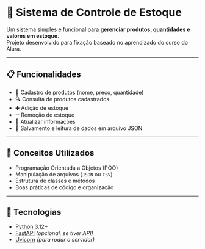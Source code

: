 # 🏪 Sistema de Controle de Estoque

Um sistema simples e funcional para **gerenciar produtos, quantidades e valores em estoque**.  
Projeto desenvolvido para fixação baseado no aprendizado do curso do Alura.

---

## 📋 Funcionalidades

- 🧾 Cadastro de produtos (nome, preço, quantidade)  
- 🔍 Consulta de produtos cadastrados  
- ➕ Adição de estoque  
- ➖ Remoção de estoque
- 🔄 Atualizar informações
- 💾 Salvamento e leitura de dados em arquivo JSON  

---

## 🧠 Conceitos Utilizados

- Programação Orientada a Objetos (POO)  
- Manipulação de arquivos (`JSON` ou `CSV`)  
- Estrutura de classes e métodos  
- Boas práticas de código e organização  

---

## 🚀 Tecnologias

- [Python 3.12+](https://www.python.org/)  
- [FastAPI](https://fastapi.tiangolo.com/) *(opcional, se tiver API)*  
- [Uvicorn](https://www.uvicorn.org/) *(para rodar o servidor)*  


